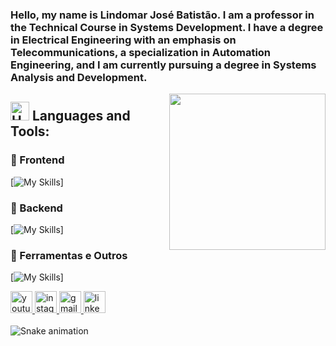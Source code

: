 <h3> Hello, my name is Lindomar José Batistão. I am a professor in the Technical Course in Systems Development. I have a degree in Electrical Engineering with an emphasis on Telecommunications, a specialization in Automation Engineering, and I am currently pursuing a degree in Systems Analysis and Development.</h3>

<img align="right" height="250" src="https://lh3.googleusercontent.com/proxy/35-mtNPPtiJsgKnQLFfQVzM37S4rYfveGiDB-C5ruuqqRl218HDwRoWE6CjXlKttCCiyh6Dc7pYEwafSP5hE538UQ33QsGW86ZlHmZyMXlubPkuypoKD93f9r3XVyA-42aLag7aoMQefEx1W2tZe8uz2ZqYCyN0"  />

## <img src="https://raw.githubusercontent.com/Tarikul-Islam-Anik/Animated-Fluent-Emojis/master/Emojis/Objects/Hammer%20and%20Wrench.png" alt="Hammer and Wrench" width="30" height="30" /> **Languages and Tools:**  

### 🔹 Frontend  
[![My Skills](https://skillicons.dev/icons?i=html,css,tailwind,js,react,vite,ts,next&perline=7)]  

### 🔹 Backend  
[![My Skills](https://skillicons.dev/icons?i=nodejs,mongodb,firebase,python,django,mysql,sqlite&perline=7)]  

### 🔹 Ferramentas e Outros  
[![My Skills](https://skillicons.dev/icons?i=git,github,vscode,postman,c#,arduino,linux&perline=7)]  







<div align="left">
  <a href="https://www.youtube.com/@lindomarbatistao" target="_blank">
       <img src="https://img.shields.io/static/v1?message=Youtube&logo=youtube&label=&color=FF0000&logoColor=white&labelColor=&style=for-the-badge" height="35" alt="youtube logo"  />
  </a>
  
  <a href="https://www.instagram.com/lindomarbatistao" target="_blank">
       <img src="https://img.shields.io/static/v1?message=Instagram&logo=instagram&label=&color=E4405F&logoColor=white&labelColor=&style=for-the-badge" height="35" alt="instagram logo"  />
  </a>

  <a href="mailto:lindomarbatistao10@gmail.com">
       <img src="https://img.shields.io/static/v1?message=Gmail&logo=gmail&label=&color=D14836&logoColor=white&labelColor=&style=for-the-badge" height="35" alt="gmail logo"  />
  </a>

  <a href="https://www.linkedin.com/in/lindomarbatistao/">
      <img src="https://img.shields.io/static/v1?message=LinkedIn&logo=linkedin&label=&color=0077B5&logoColor=white&labelColor=&style=for-the-badge" height="35" alt="linkedin logo"  />
  </a>
</div>



<br clear="both">

<img src="https://raw.githubusercontent.com/maurodesouza/maurodesouza/output/snake.svg" alt="Snake animation" />

###
